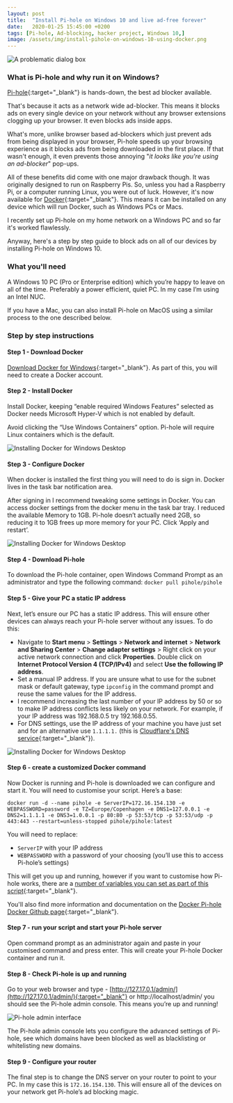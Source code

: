 ```yaml
---
layout: post
title:  "Install Pi-hole on Windows 10 and live ad-free forever"
date:   2020-01-25 15:45:00 +0200
tags: [Pi-hole, Ad-blocking, hacker project, Windows 10,]
image: /assets/img/install-pihole-on-windows-10-using-docker.png
---
```

![A problematic dialog box]({{site.baseurl}}/assets/img/install-pihole-on-windows-10-using-docker.png)

### What is Pi-hole and why run it on Windows?

[Pi-hole](https://pi-hole.net/){:target="_blank"} is hands-down, the best ad blocker available.  

That's because it acts as a network wide ad-blocker. This means it blocks ads on every single device on your network without any browser extensions clogging up your browser. It even blocks ads inside apps.  

What's more, unlike browser based ad-blockers which just prevent ads from being displayed in your browser, Pi-hole speeds up your browsing experience as it blocks ads from being downloaded in the first place. If that wasn't enough, it even prevents those annoying "*it looks like you're using an ad-blocker*" pop-ups.

All of these benefits did come with one major drawback though. It was originally designed to run on Raspberry Pis. So, unless you had a Raspberry Pi, or a computer running Linux, you were out of luck. However, it's now available for [Docker](https://www.docker.com){:target="_blank"}. This means it can be installed on any device which will run Docker, such as Windows PCs or Macs.

I recently set up Pi-hole on my home network on a Windows PC and so far it's worked flawlessly.  

Anyway, here's a step by step guide to block ads on all of our devices by installing Pi-hole on Windows 10. 


### What you'll need
A Windows 10 PC (Pro or Enterprise edition) which you’re happy to leave on all of the time. Preferably a power efficient, quiet PC. In my case I’m using an Intel NUC.

If you have a Mac, you can also install Pi-hole on MacOS using a similar process to the one described below.

### Step by step instructions

#### Step 1 - Download Docker
 [Download Docker for Windows](https://www.docker.com/products/docker-desktop){:target="_blank"}. As part of this, you will need to create a Docker account.
#### Step 2 - Install Docker
Install Docker, keeping “enable required Windows Features” selected as Docker needs Microsoft Hyper-V which is not enabled by default. 

Avoid clicking the “Use Windows Containers” option. Pi-hole will require Linux containers which is the default. 

![Installing Docker for Windows Desktop]({{site.baseurl}}/assets/img/1-install-docker-windows.png)
#### Step 3 - Configure Docker
When docker is installed the first thing  you will need to do is sign in. Docker lives in the task bar notification area. 

After signing in I recommend tweaking some settings in Docker. You can access docker settings from the docker menu in the task bar tray. I reduced the available Memory to 1GB. Pi-hole doesn’t actually need 2GB, so reducing it to 1GB frees up more memory for your PC. Click ‘Apply and restart’.

![Installing Docker for Windows Desktop]({{site.baseurl}}/assets/img/2-docker-windows-resources-configuration.png)
#### Step 4 - Download Pi-hole
To download the Pi-hole container, open Windows Command Prompt as an administrator and type the following command: ```docker pull pihole/pihole``` 
#### Step 5 - Give your PC a static IP address
Next, let’s ensure our PC has a static IP address. This will ensure other devices can always reach your Pi-hole server without any issues. To do this:
- Navigate to **Start menu** > **Settings** > **Network and internet** > **Network and Sharing Center** > **Change adapter settings** > Right click on your active network connection and click **Properties**. Double click on **Internet Protocol Version 4 (TCP/IPv4)** and select **Use the following IP address**.  
- Set a manual IP address. If you are unsure what to use for the subnet mask or default gateway, type ```ipconfig``` in the command prompt and reuse the same values for the IP address. 
- I recommend increasing the last number of your IP address by 50 or so to make IP address conflicts less likely on your network. For example, if your IP address was 192.168.0.5 try 192.168.0.55.  
- For DNS settings, use the IP address of your machine you have just set and for an alternative use ```1.1.1.1.``` (this is [Cloudflare's DNS service](https://1.1.1.1/dns/){:target="_blank"}).

![Installing Docker for Windows Desktop]({{site.baseurl}}/assets/img/3-windows-change-to-static-ip.png)

#### Step 6 - create a customized Docker command
Now Docker is running and Pi-hole is downloaded we can configure and start it. You will need to customise your script. Here’s a base:


```docker run -d --name pihole -e ServerIP=172.16.154.130 -e WEBPASSWORD=password -e TZ=Europe/Copenhagen -e DNS1=127.0.0.1 -e DNS2=1.1.1.1 -e DNS3=1.0.0.1 -p 80:80 -p 53:53/tcp -p 53:53/udp -p 443:443 --restart=unless-stopped pihole/pihole:latest```

You will need to replace: 
- ```ServerIP``` with your IP address
- ```WEBPASSWORD``` with a password of your choosing (you’ll use this to access Pi-hole’s settings)

This will get you up and running, however if you want to customise how Pi-hole works, there are a [number of variables you can set as part of this script](https://github.com/pi-hole/docker-pi-hole#environment-variables){:target="_blank"}.

You'll also find more information and documentation on the [Docker Pi-hole Docker Github page](https://github.com/pi-hole/docker-pi-hole){:target="_blank"}. 

#### Step 7 - run your script and start your Pi-hole server 
Open command prompt as an administrator again and paste in your customised command and press enter. This will create your Pi-hole Docker container and run it.

#### Step 8 - Check Pi-hole is up and running

Go to your web browser and type - [http://127.17.0.1/admin/](http://127.17.0.1/admin/){:target="_blank"} or http://localhost/admin/  you should see the Pi-hole admin console. This means you’re up and running!

![Pi-hole admin interface]({{site.baseurl}}/assets/img/4-pi-hole-admin-console.png)

The Pi-hole admin console lets you configure the advanced settings of Pi-hole, see which domains have been blocked as well as  blacklisting or whitelisting new domains.

#### Step 9 - Configure your router
The final step is to change the DNS server on your router to point to your PC. In my case this is ```172.16.154.130```. This will ensure all of the devices on your network get Pi-hole’s ad blocking magic.

